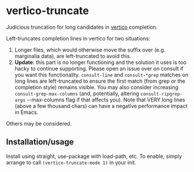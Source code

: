 # vertico-truncate
Judicious truncation for long candidates in [vertico](https://github.com/minad/vertico) completion.

Left-truncates completion lines in vertico for two situations:

1. Longer files, which would otherwise move the
 suffix over (e.g. marginalia data), are left-truncated to avoid
    this.
2. **Update**: this part is no longer functioning and the solution it uses
   is too hacky to continue supporting.  Please open an issue over on
   consult if you want this functionality.  `consult-line` and
   `consult-*grep` matches on long lines are left-truncated to ensure
   the first match (from grep or the completion style) remains
   visible.  You may also consider increasing
   `consult-grep-max-columns` (and, potentially, altering
   `consult-ripgrep-args` --max-columns flag if that affects you).
   Note that VERY long lines (above a few thousand chars) can have a
   negative performance impact in Emacs.
   
Others may be considered.

## Installation/usage

Install using straight, use-package with load-path, etc.  To enable, simply arrange to call `(vertico-truncate-mode 1)` in your init.

